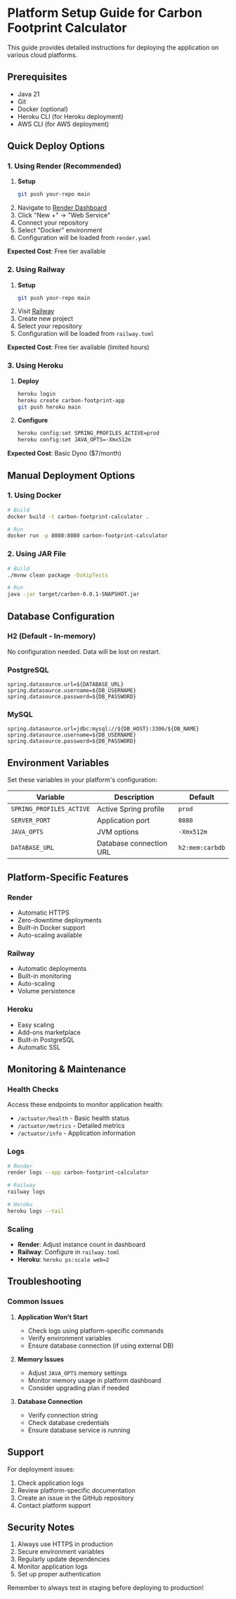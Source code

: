 # Platform Setup Guide for Carbon Footprint Calculator

This guide provides detailed instructions for deploying the application on various cloud platforms.

## Prerequisites

- Java 21
- Git
- Docker (optional)
- Heroku CLI (for Heroku deployment)
- AWS CLI (for AWS deployment)

## Quick Deploy Options

### 1. Using Render (Recommended)

1. **Setup**
   ```bash
   git push your-repo main
   ```
2. Navigate to [Render Dashboard](https://dashboard.render.com)
3. Click "New +" → "Web Service"
4. Connect your repository
5. Select "Docker" environment
6. Configuration will be loaded from `render.yaml`

**Expected Cost**: Free tier available

### 2. Using Railway

1. **Setup**
   ```bash
   git push your-repo main
   ```
2. Visit [Railway](https://railway.app)
3. Create new project
4. Select your repository
5. Configuration will be loaded from `railway.toml`

**Expected Cost**: Free tier available (limited hours)

### 3. Using Heroku

1. **Deploy**
   ```bash
   heroku login
   heroku create carbon-footprint-app
   git push heroku main
   ```

2. **Configure**
   ```bash
   heroku config:set SPRING_PROFILES_ACTIVE=prod
   heroku config:set JAVA_OPTS=-Xmx512m
   ```

**Expected Cost**: Basic Dyno ($7/month)

## Manual Deployment Options

### 1. Using Docker

```bash
# Build
docker build -t carbon-footprint-calculator .

# Run
docker run -p 8080:8080 carbon-footprint-calculator
```

### 2. Using JAR File

```bash
# Build
./mvnw clean package -DskipTests

# Run
java -jar target/carbon-0.0.1-SNAPSHOT.jar
```

## Database Configuration

### H2 (Default - In-memory)
No configuration needed. Data will be lost on restart.

### PostgreSQL
```properties
spring.datasource.url=${DATABASE_URL}
spring.datasource.username=${DB_USERNAME}
spring.datasource.password=${DB_PASSWORD}
```

### MySQL
```properties
spring.datasource.url=jdbc:mysql://${DB_HOST}:3306/${DB_NAME}
spring.datasource.username=${DB_USERNAME}
spring.datasource.password=${DB_PASSWORD}
```

## Environment Variables

Set these variables in your platform's configuration:

| Variable | Description | Default |
|----------|-------------|---------|
| `SPRING_PROFILES_ACTIVE` | Active Spring profile | `prod` |
| `SERVER_PORT` | Application port | `8080` |
| `JAVA_OPTS` | JVM options | `-Xmx512m` |
| `DATABASE_URL` | Database connection URL | `h2:mem:carbdb` |

## Platform-Specific Features

### Render
- Automatic HTTPS
- Zero-downtime deployments
- Built-in Docker support
- Auto-scaling available

### Railway
- Automatic deployments
- Built-in monitoring
- Auto-scaling
- Volume persistence

### Heroku
- Easy scaling
- Add-ons marketplace
- Built-in PostgreSQL
- Automatic SSL

## Monitoring & Maintenance

### Health Checks
Access these endpoints to monitor application health:
- `/actuator/health` - Basic health status
- `/actuator/metrics` - Detailed metrics
- `/actuator/info` - Application information

### Logs
```bash
# Render
render logs --app carbon-footprint-calculator

# Railway
railway logs

# Heroku
heroku logs --tail
```

### Scaling
- **Render**: Adjust instance count in dashboard
- **Railway**: Configure in `railway.toml`
- **Heroku**: `heroku ps:scale web=2`

## Troubleshooting

### Common Issues

1. **Application Won't Start**
   - Check logs using platform-specific commands
   - Verify environment variables
   - Ensure database connection (if using external DB)

2. **Memory Issues**
   - Adjust `JAVA_OPTS` memory settings
   - Monitor memory usage in platform dashboard
   - Consider upgrading plan if needed

3. **Database Connection**
   - Verify connection string
   - Check database credentials
   - Ensure database service is running

## Support

For deployment issues:
1. Check application logs
2. Review platform-specific documentation
3. Create an issue in the GitHub repository
4. Contact platform support

## Security Notes

1. Always use HTTPS in production
2. Secure environment variables
3. Regularly update dependencies
4. Monitor application logs
5. Set up proper authentication

Remember to always test in staging before deploying to production!
